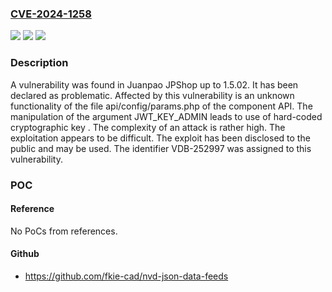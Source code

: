 ### [CVE-2024-1258](https://cve.mitre.org/cgi-bin/cvename.cgi?name=CVE-2024-1258)
![](https://img.shields.io/static/v1?label=Product&message=JPShop&color=blue)
![](https://img.shields.io/static/v1?label=Version&message=%3D%201.5.02%20&color=brighgreen)
![](https://img.shields.io/static/v1?label=Vulnerability&message=CWE-321%20Use%20of%20Hard-coded%20Cryptographic%20Key%0D%0A&color=brighgreen)

### Description

A vulnerability was found in Juanpao JPShop up to 1.5.02. It has been declared as problematic. Affected by this vulnerability is an unknown functionality of the file api/config/params.php of the component API. The manipulation of the argument JWT_KEY_ADMIN leads to use of hard-coded cryptographic key . The complexity of an attack is rather high. The exploitation appears to be difficult. The exploit has been disclosed to the public and may be used. The identifier VDB-252997 was assigned to this vulnerability.

### POC

#### Reference
No PoCs from references.

#### Github
- https://github.com/fkie-cad/nvd-json-data-feeds

